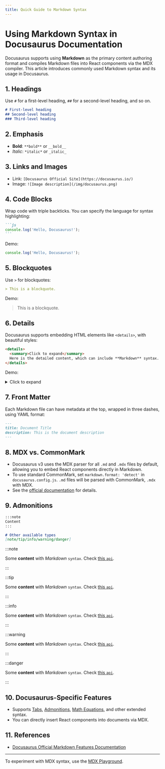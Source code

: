 ```yaml
---
title: Quick Guide to Markdown Syntax
---
```


# Using Markdown Syntax in Docusaurus Documentation

Docusaurus supports using **Markdown** as the primary content authoring format and compiles Markdown files into React components via the MDX compiler. This article introduces commonly used Markdown syntax and its usage in Docusaurus.

## 1. Headings

Use `#` for a first-level heading, `##` for a second-level heading, and so on.

```markdown
# First-level heading
## Second-level heading
### Third-level heading
```

## 2. Emphasis

- **Bold**: `**bold**` or `__bold__`
- _Italic_: `*italic*` or `_italic_`

## 3. Links and Images

- Link: `[Docusaurus Official Site](https://docusaurus.io/)`
- Image: `![Image description](/img/docusaurus.png)`

## 4. Code Blocks

Wrap code with triple backticks. You can specify the language for syntax highlighting:

````markdown
```js
console.log('Hello, Docusaurus!');
```
````
Demo:
```js
console.log('Hello, Docusaurus!');
```

## 5. Blockquotes
Use `>` for blockquotes:

```markdown
> This is a blockquote.
```
Demo:
> This is a blockquote.


## 6. Details

Docusaurus supports embedding HTML elements like `<details>`, with beautiful styles:

```markdown
<details>
  <summary>Click to expand</summary>
  Here is the detailed content, which can include **Markdown** syntax.
</details>
```
Demo:
<details>
  <summary>Click to expand</summary>
  Here is the detailed content, which can include **Markdown** syntax.
</details>



## 7. Front Matter

Each Markdown file can have metadata at the top, wrapped in three dashes, using YAML format:

```markdown
---
title: Document Title
description: This is the document description
---
```

## 8. MDX vs. CommonMark

- Docusaurus v3 uses the MDX parser for all `.md` and `.mdx` files by default, allowing you to embed React components directly in Markdown.
- To use standard CommonMark, set `markdown.format: 'detect'` in `docusaurus.config.js`. `.md` files will be parsed with CommonMark, `.mdx` with MDX.
- See the [official documentation](https://docusaurus.io/docs/markdown-features#mdx-vs-commonmark) for details.

## 9. Admonitions

````markdown
:::note
Content
:::

# Other available types
[note/tip/info/warning/danger]
````

:::note

Some **content** with _Markdown_ `syntax`. Check [this `api`](#).

:::

:::tip

Some **content** with _Markdown_ `syntax`. Check [this `api`](#).

:::

:::info

Some **content** with _Markdown_ `syntax`. Check [this `api`](#).

:::

:::warning

Some **content** with _Markdown_ `syntax`. Check [this `api`](#).

:::

:::danger

Some **content** with _Markdown_ `syntax`. Check [this `api`](#).

:::

## 10. Docusaurus-Specific Features

- Supports [Tabs](https://docusaurus.io/docs/markdown-features#tabs), [Admonitions](https://docusaurus.io/docs/markdown-features#admonitions), [Math Equations](https://docusaurus.io/docs/markdown-features#math-equations), and other extended syntax.
- You can directly insert React components into documents via MDX.


## 11. References

- [Docusaurus Official Markdown Features Documentation](https://docusaurus.io/docs/markdown-features)

---

To experiment with MDX syntax, use the [MDX Playground](https://mdxjs.com/playground/).
